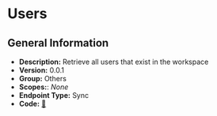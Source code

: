 # Users

## General Information

- **Description:** Retrieve all users that exist in the workspace
- **Version:** 0.0.1
- **Group:** Others
- **Scopes:**: _None_
- **Endpoint Type:** Sync
- **Code:** [🔗](https://github.com/NangoHQ/integration-templates/tree/main/integrations/asana/syncs/users.ts)
